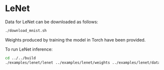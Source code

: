 # LeNet

Data for  LeNet can be downloaded as follows:

```bash
./download_mnist.sh
```

Weights produced by training the model in Torch have been provided.

To run LeNet inference:

```bash
cd ../../build
./examples/lenet/lenet ../examples/lenet/weights ../examples/lenet/data
```
